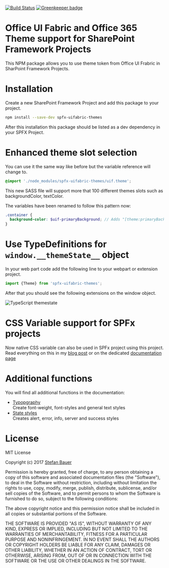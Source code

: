 [![Build Status](https://travis-ci.org/StfBauer/spfx-uifabric-themes.svg?branch=master)](https://travis-ci.org/StfBauer/spfx-uifabric-themes.svg) [![Greenkeeper badge](https://badges.greenkeeper.io/StfBauer/spfx-uifabric-themes.svg)](https://greenkeeper.io/)


# Office UI Fabric and Office 365 Theme support for SharePoint Framework Projects

This NPM package allows you to use theme token from Office UI Frabric in SharPoint Framework Projects.

# Installation
Create a new SharePoint Framework Project and add this package to your project.

```bash
npm install --save-dev spfx-uifabric-themes 
```

After this installation this package should be listed as a dev dependency in your SPFX Project.

# Enhanced theme slot selection

You can use it the same way like before but the variable reference will change to.

```scss
@import './node_modules/spfx-uifabric-themes/uif.theme';
```

This new SASS file will support more that 100 different themes slots such as backgroundColor, textColor.

The variables have been renamed to follow this pattern now:

```scss
.container {
  background-color: $uif-primaryBackground; // Adds "[theme:primaryBackground, default:#ffffff]";
}
```

# Use TypeDefinitions for `window.__themeState__` object

In your web part code add the following line to your webpart or extension project.

```typescript
import {Theme} from 'spfx-uifabric-themes';
```

After that you should see the following extensions on the window object.

![TypeScript themestate][TypeScript]



# CSS Variable support for SPFx projects

Now native CSS variable can also be used in SPFx project using this project.
Read everything on this in my [blog post](https://wp.me/p2iCnX-14x) or on the dedicated [documentation page](./docs/css-variables.md)

# Additional functions
You will find all additional functions in the documentation:

* [Typopgraphy](./docs/typography.md)  
Create font-weight, font-styles and general text styles
* [State styles](./docs/statestyles.md)  
Creates alert, error, info, server and success styles

# License
MIT License

Copyright (c) 2017 [Stefan Bauer](https://www.twitter.com/stfbauer)

Permission is hereby granted, free of charge, to any person obtaining a copy
of this software and associated documentation files (the "Software"), to deal
in the Software without restriction, including without limitation the rights
to use, copy, modify, merge, publish, distribute, sublicense, and/or sell
copies of the Software, and to permit persons to whom the Software is
furnished to do so, subject to the following conditions:

The above copyright notice and this permission notice shall be included in all
copies or substantial portions of the Software.

THE SOFTWARE IS PROVIDED "AS IS", WITHOUT WARRANTY OF ANY KIND, EXPRESS OR
IMPLIED, INCLUDING BUT NOT LIMITED TO THE WARRANTIES OF MERCHANTABILITY,
FITNESS FOR A PARTICULAR PURPOSE AND NONINFRINGEMENT. IN NO EVENT SHALL THE
AUTHORS OR COPYRIGHT HOLDERS BE LIABLE FOR ANY CLAIM, DAMAGES OR OTHER
LIABILITY, WHETHER IN AN ACTION OF CONTRACT, TORT OR OTHERWISE, ARISING FROM,
OUT OF OR IN CONNECTION WITH THE SOFTWARE OR THE USE OR OTHER DEALINGS IN THE
SOFTWARE.


[TypeScript]: https://raw.githubusercontent.com/StfBauer/spfx-uifabric-themes/master/assets/typedefiniton-themestate.png